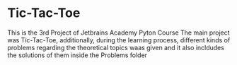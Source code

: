# Tic-Tac-Toe
This is the 3rd Project of Jetbrains Academy Pyton Course
The main project was Tic-Tac-Toe, additionally, during the learning process, 
different kinds of problems regarding the theoretical topics waas given and
it also incldudes the solutions of them inside the Problems folder
